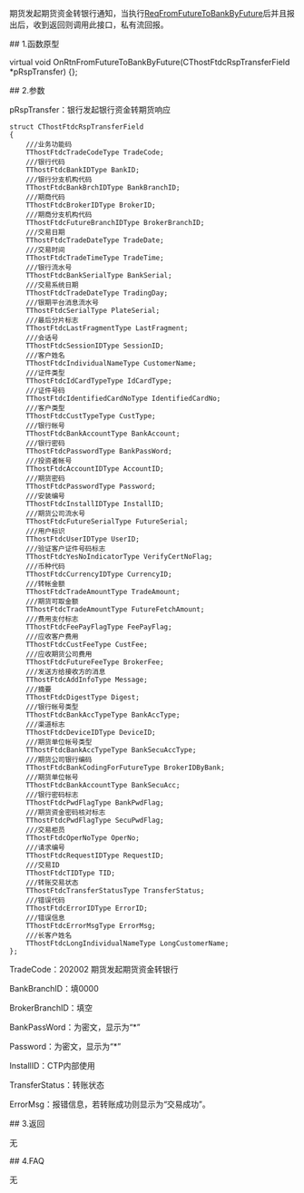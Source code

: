 <p>期货发起期货资金转银行通知，当执行<a href="../../CTHOSTFTDCTRADERSPI/REQFROMFUTURETOBANKBYFUTURE/">ReqFromFutureToBankByFuture</a>后并且报出后，收到返回则调用此接口，私有流回报。</p>
<span class="anchor" id="74508554-23a5-4576-bf11-f51230755b3a"></span>
## 1.函数原型
<p>virtual void OnRtnFromFutureToBankByFuture(CThostFtdcRspTransferField *pRspTransfer) {};</p>
<span class="anchor" id="3d438fb4-2029-40ec-84d0-2292491673e2"></span>
## 2.参数
<p>pRspTransfer：银行发起银行资金转期货响应</p>
<pre><code>struct CThostFtdcRspTransferField
{
    ///业务功能码
    TThostFtdcTradeCodeType TradeCode;
    ///银行代码
    TThostFtdcBankIDType BankID;
    ///银行分支机构代码
    TThostFtdcBankBrchIDType BankBranchID;
    ///期商代码
    TThostFtdcBrokerIDType BrokerID;
    ///期商分支机构代码
    TThostFtdcFutureBranchIDType BrokerBranchID;
    ///交易日期
    TThostFtdcTradeDateType TradeDate;
    ///交易时间
    TThostFtdcTradeTimeType TradeTime;
    ///银行流水号
    TThostFtdcBankSerialType BankSerial;
    ///交易系统日期 
    TThostFtdcTradeDateType TradingDay;
    ///银期平台消息流水号
    TThostFtdcSerialType PlateSerial;
    ///最后分片标志
    TThostFtdcLastFragmentType LastFragment;
    ///会话号
    TThostFtdcSessionIDType SessionID;
    ///客户姓名
    TThostFtdcIndividualNameType CustomerName;
    ///证件类型
    TThostFtdcIdCardTypeType IdCardType;
    ///证件号码
    TThostFtdcIdentifiedCardNoType IdentifiedCardNo;
    ///客户类型
    TThostFtdcCustTypeType CustType;
    ///银行帐号
    TThostFtdcBankAccountType BankAccount;
    ///银行密码
    TThostFtdcPasswordType BankPassWord;
    ///投资者帐号
    TThostFtdcAccountIDType AccountID;
    ///期货密码
    TThostFtdcPasswordType Password;
    ///安装编号
    TThostFtdcInstallIDType InstallID;
    ///期货公司流水号
    TThostFtdcFutureSerialType FutureSerial;
    ///用户标识
    TThostFtdcUserIDType UserID;
    ///验证客户证件号码标志
    TThostFtdcYesNoIndicatorType VerifyCertNoFlag;
    ///币种代码
    TThostFtdcCurrencyIDType CurrencyID;
    ///转帐金额
    TThostFtdcTradeAmountType TradeAmount;
    ///期货可取金额
    TThostFtdcTradeAmountType FutureFetchAmount;
    ///费用支付标志
    TThostFtdcFeePayFlagType FeePayFlag;
    ///应收客户费用
    TThostFtdcCustFeeType CustFee;
    ///应收期货公司费用
    TThostFtdcFutureFeeType BrokerFee;
    ///发送方给接收方的消息
    TThostFtdcAddInfoType Message;
    ///摘要
    TThostFtdcDigestType Digest;
    ///银行帐号类型
    TThostFtdcBankAccTypeType BankAccType;
    ///渠道标志
    TThostFtdcDeviceIDType DeviceID;
    ///期货单位帐号类型
    TThostFtdcBankAccTypeType BankSecuAccType;
    ///期货公司银行编码
    TThostFtdcBankCodingForFutureType BrokerIDByBank;
    ///期货单位帐号
    TThostFtdcBankAccountType BankSecuAcc;
    ///银行密码标志
    TThostFtdcPwdFlagType BankPwdFlag;
    ///期货资金密码核对标志
    TThostFtdcPwdFlagType SecuPwdFlag;
    ///交易柜员
    TThostFtdcOperNoType OperNo;
    ///请求编号
    TThostFtdcRequestIDType RequestID;
    ///交易ID
    TThostFtdcTIDType TID;
    ///转账交易状态
    TThostFtdcTransferStatusType TransferStatus;
    ///错误代码
    TThostFtdcErrorIDType ErrorID;
    ///错误信息
    TThostFtdcErrorMsgType ErrorMsg;
    ///长客户姓名
    TThostFtdcLongIndividualNameType LongCustomerName;
};
</code></pre>
<p>TradeCode：202002 期货发起期货资金转银行</p>
<p>BankBranchID：填0000</p>
<p>BrokerBranchID：填空</p>
<p>BankPassWord：为密文，显示为“*”</p>
<p>Password：为密文，显示为“*”</p>
<p>InstallID：CTP内部使用</p>
<p>TransferStatus：转账状态</p>
<p>ErrorMsg：报错信息，若转账成功则显示为“交易成功”。</p>
<span class="anchor" id="65929d93-7942-4c58-969a-9e307de81154"></span>
## 3.返回
<p>无</p>
<span class="anchor" id="e67bd96e-edc7-4454-a572-1182e7f76a0e"></span>
## 4.FAQ
<p>无</p>
